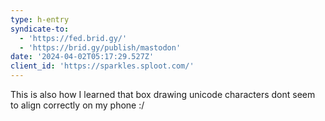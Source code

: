 ```yaml
---
type: h-entry
syndicate-to:
  - 'https://fed.brid.gy/'
  - 'https://brid.gy/publish/mastodon'
date: '2024-04-02T05:17:29.527Z'
client_id: 'https://sparkles.sploot.com/'
---
```

This is also how I learned that box drawing unicode characters dont seem to align correctly on my phone :/
